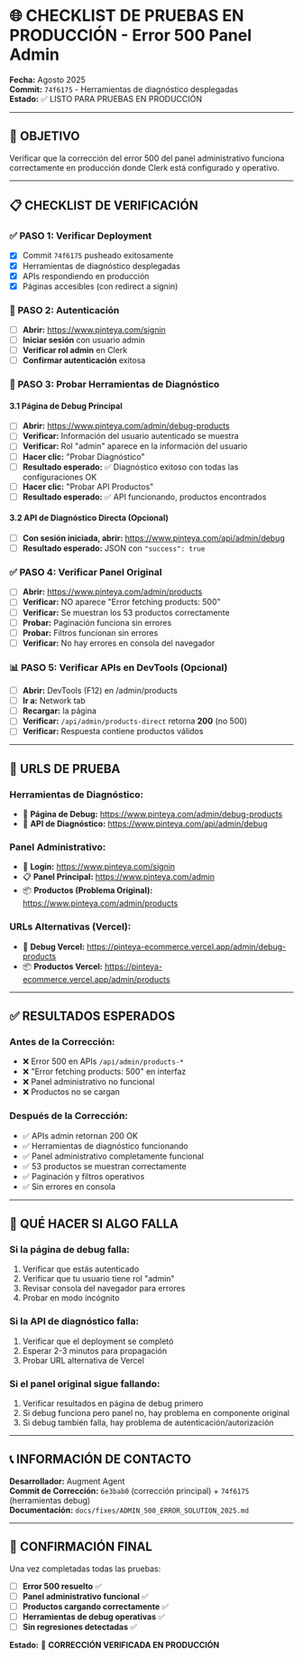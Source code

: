 # 🌐 CHECKLIST DE PRUEBAS EN PRODUCCIÓN - Error 500 Panel Admin

**Fecha:** Agosto 2025  
**Commit:** `74f6175` - Herramientas de diagnóstico desplegadas  
**Estado:** ✅ LISTO PARA PRUEBAS EN PRODUCCIÓN  

---

## 🎯 **OBJETIVO**

Verificar que la corrección del error 500 del panel administrativo funciona correctamente en producción donde Clerk está configurado y operativo.

---

## 📋 **CHECKLIST DE VERIFICACIÓN**

### **✅ PASO 1: Verificar Deployment**
- [x] Commit `74f6175` pusheado exitosamente
- [x] Herramientas de diagnóstico desplegadas
- [x] APIs respondiendo en producción
- [x] Páginas accesibles (con redirect a signin)

### **🔐 PASO 2: Autenticación**
- [ ] **Abrir:** https://www.pinteya.com/signin
- [ ] **Iniciar sesión** con usuario admin
- [ ] **Verificar rol admin** en Clerk
- [ ] **Confirmar autenticación** exitosa

### **🧪 PASO 3: Probar Herramientas de Diagnóstico**

#### **3.1 Página de Debug Principal**
- [ ] **Abrir:** https://www.pinteya.com/admin/debug-products
- [ ] **Verificar:** Información del usuario autenticado se muestra
- [ ] **Verificar:** Rol "admin" aparece en la información del usuario
- [ ] **Hacer clic:** "Probar Diagnóstico"
- [ ] **Resultado esperado:** ✅ Diagnóstico exitoso con todas las configuraciones OK
- [ ] **Hacer clic:** "Probar API Productos"
- [ ] **Resultado esperado:** ✅ API funcionando, productos encontrados

#### **3.2 API de Diagnóstico Directa (Opcional)**
- [ ] **Con sesión iniciada, abrir:** https://www.pinteya.com/api/admin/debug
- [ ] **Resultado esperado:** JSON con `"success": true`

### **✅ PASO 4: Verificar Panel Original**
- [ ] **Abrir:** https://www.pinteya.com/admin/products
- [ ] **Verificar:** NO aparece "Error fetching products: 500"
- [ ] **Verificar:** Se muestran los 53 productos correctamente
- [ ] **Probar:** Paginación funciona sin errores
- [ ] **Probar:** Filtros funcionan sin errores
- [ ] **Verificar:** No hay errores en consola del navegador

### **📊 PASO 5: Verificar APIs en DevTools (Opcional)**
- [ ] **Abrir:** DevTools (F12) en /admin/products
- [ ] **Ir a:** Network tab
- [ ] **Recargar:** la página
- [ ] **Verificar:** `/api/admin/products-direct` retorna **200** (no 500)
- [ ] **Verificar:** Respuesta contiene productos válidos

---

## 🔗 **URLS DE PRUEBA**

### **Herramientas de Diagnóstico:**
- 🧪 **Página de Debug:** https://www.pinteya.com/admin/debug-products
- 🔧 **API de Diagnóstico:** https://www.pinteya.com/api/admin/debug

### **Panel Administrativo:**
- 🔐 **Login:** https://www.pinteya.com/signin
- 📋 **Panel Principal:** https://www.pinteya.com/admin
- 📦 **Productos (Problema Original):** https://www.pinteya.com/admin/products

### **URLs Alternativas (Vercel):**
- 🧪 **Debug Vercel:** https://pinteya-ecommerce.vercel.app/admin/debug-products
- 📦 **Productos Vercel:** https://pinteya-ecommerce.vercel.app/admin/products

---

## ✅ **RESULTADOS ESPERADOS**

### **Antes de la Corrección:**
- ❌ Error 500 en APIs `/api/admin/products-*`
- ❌ "Error fetching products: 500" en interfaz
- ❌ Panel administrativo no funcional
- ❌ Productos no se cargan

### **Después de la Corrección:**
- ✅ APIs admin retornan 200 OK
- ✅ Herramientas de diagnóstico funcionando
- ✅ Panel administrativo completamente funcional
- ✅ 53 productos se muestran correctamente
- ✅ Paginación y filtros operativos
- ✅ Sin errores en consola

---

## 🚨 **QUÉ HACER SI ALGO FALLA**

### **Si la página de debug falla:**
1. Verificar que estás autenticado
2. Verificar que tu usuario tiene rol "admin"
3. Revisar consola del navegador para errores
4. Probar en modo incógnito

### **Si la API de diagnóstico falla:**
1. Verificar que el deployment se completó
2. Esperar 2-3 minutos para propagación
3. Probar URL alternativa de Vercel

### **Si el panel original sigue fallando:**
1. Verificar resultados en página de debug primero
2. Si debug funciona pero panel no, hay problema en componente original
3. Si debug también falla, hay problema de autenticación/autorización

---

## 📞 **INFORMACIÓN DE CONTACTO**

**Desarrollador:** Augment Agent  
**Commit de Corrección:** `6e3bab0` (corrección principal) + `74f6175` (herramientas debug)  
**Documentación:** `docs/fixes/ADMIN_500_ERROR_SOLUTION_2025.md`  

---

## 🎉 **CONFIRMACIÓN FINAL**

Una vez completadas todas las pruebas:

- [ ] **Error 500 resuelto** ✅
- [ ] **Panel administrativo funcional** ✅  
- [ ] **Productos cargando correctamente** ✅
- [ ] **Herramientas de debug operativas** ✅
- [ ] **Sin regresiones detectadas** ✅

**Estado:** 🎯 **CORRECCIÓN VERIFICADA EN PRODUCCIÓN**
